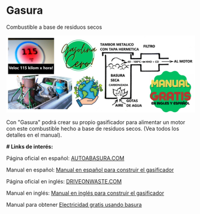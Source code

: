 # Gasura
Combustible a base de residuos secos

![EL GASURA Y SUS UTILIDADES](https://github.com/Raimun2000/Gasura/blob/principal/gasura.jpg)

Con "Gasura" podrá crear su propio gasificador para alimentar un motor con este combustible hecho a base de residuos secos. (Vea todos los detalles en el manual).

**# Links de interés:**

Página oficial en español: [AUTOABASURA.COM](https://autoabasura.com/home/)

Manual en español: [Manual en español para construir el gasificador](https://autoabasura.com/archivos/Guia-Espanol-AaB-V4.pdf)

Página oficial en inglés: [DRIVEONWASTE.COM](https://driveonwaste.com/)

Manual en inglés: [Manual en inglés para construir el gasificador](https://driveonwaste.com/wp-content/uploads/2023/09/Eng-Manual-DOW-V4.pdf)

Manual para obtener [Electricidad gratis usando basura](https://autoabasura.com/archivos/electricidad-gratis-liviano.pdf)
